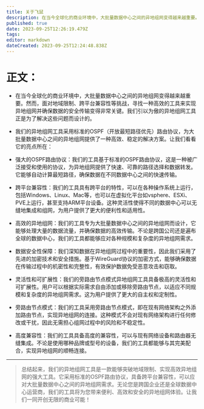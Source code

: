 ```yaml
---
title: 关于飞鼠
description: 在当今全球化的商业环境中，大批量数据中心之间的异地组网变得越来越重要。然而，面对地域限制、跨平台兼容性等挑战，寻找一种高效的工具来实现异地组网并确保数据的安全传输变得非常关键。我们引以为傲的异地组网工具正是为了解决这些问题而设计的。
published: true
date: 2023-09-25T12:26:19.479Z
tags: 
editor: markdown
dateCreated: 2023-09-25T12:24:48.838Z
---
```


# 正文：

- 在当今全球化的商业环境中，大批量数据中心之间的异地组网变得越来越重要。然而，面对地域限制、跨平台兼容性等挑战，寻找一种高效的工具来实现异地组网并确保数据的安全传输变得非常关键。我们引以为傲的异地组网工具正是为了解决这些问题而设计的。

- 我们的异地组网工具采用标准的OSPF（开放最短路径优先）路由协议，为大批量数据中心之间的异地组网提供了一种高效、稳定的解决方案。让我们看看它的亮点所在：

- 强大的OSPF路由协议：我们的工具基于标准的OSPF路由协议，这是一种被广泛接受和使用的协议，为异地组网提供了快速、可靠的路径选择和数据转发。它能够自动计算最短路径，确保数据在不同数据中心之间的快速传输。

- 跨平台兼容性：我们的工具具有跨平台的特性，可以在各种操作系统上运行，包括Windows、Linux、Mac等，也可以在虚拟化平台如vsphere、ESXi、PVE上运行，甚至支持ARM平台设备。这种灵活性使得不同的数据中心可以无缝地集成和组网，为用户提供了更大的便利性和适用性。

- 高效的异地组网：我们的工具专为大批量数据中心之间的异地组网而设计，它能够处理大量的数据流量，并确保数据的高效传输。不论是跨国公司还是遍布全球的数据中心，我们的工具都能够应对各种规模和复杂度的异地组网需求。

- 数据安全性保障：我们深知数据在异地组网过程中的重要性，因此我们采用了先进的加密技术和安全措施。基于WireGuard协议的加密方式，能够确保数据在传输过程中的机密性和完整性，有效保护数据免受恶意攻击和窃取。

- 灵活性和可扩展性：我们的旁路由节点模式异地组网工具具备极高的灵活性和可扩展性。用户可以根据实际需求自由添加或移除旁路由节点，以适应不同规模和复杂度的异地组网需求。这为用户提供了更大的自主权和定制性。

- 旁路由节点模式：我们的工具采用旁路由节点模式，即在现有网络架构之外添加路由节点，实现异地组网的连接。这种模式不会对现有网络架构进行任何修改或干扰，因此无需担心组网过程中的风险和不稳定性。

- 高度兼容性：我们的工具具备高度的兼容性，可以与现有网络设备和路由器无缝集成。不论是使用哪种品牌或型号的设备，我们的工具都能够与其完美配合，实现异地组网的顺畅连接。
-----
> 总结起来，我们的异地组网工具是一款能够突破地域限制、实现高效异地组网的强大工具。它采用标准的OSPF路由协议，具备跨平台兼容性，可以应对大批量数据中心之间的异地组网需求。无论您是跨国企业还是全球数据中心运营商，我们的工具将为您带来便利、高效和安全的异地组网体验。让我们一同开创无限的商业可能！